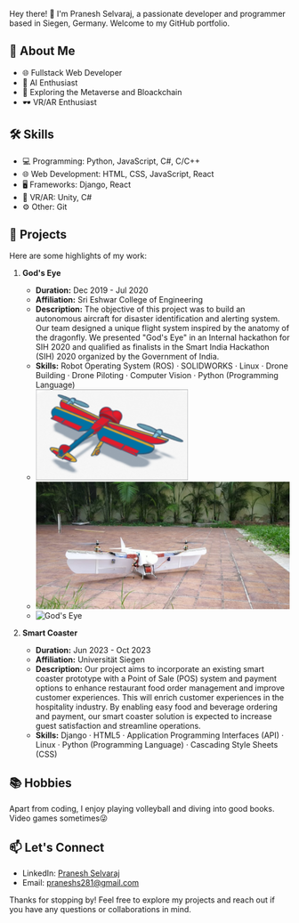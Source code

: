 Hey there! 👋 I'm Pranesh Selvaraj, a passionate developer and programmer based in Siegen, Germany. Welcome to my GitHub portfolio.

## 🚀 About Me

- 🌐 Fullstack Web Developer
- 🤖 AI Enthusiast
- 🌌 Exploring the Metaverse and Bloackchain
- 🕶️ VR/AR Enthusiast

## 🛠️ Skills

- 💻 Programming: Python, JavaScript, C#, C/C++
- 🌐 Web Development: HTML, CSS, JavaScript, React
- 🖥️ Frameworks: Django, React
- 📱 VR/AR: Unity, C#
- ⚙️ Other: Git

## 📂 Projects

Here are some highlights of my work:

1. **God's Eye**
   - **Duration:** Dec 2019 - Jul 2020
   - **Affiliation:** Sri Eshwar College of Engineering
   - **Description:**
     The objective of this project was to build an autonomous aircraft for disaster identification and alerting system. Our team designed a unique flight system inspired by the anatomy of the dragonfly. We presented "God's Eye" in an Internal hackathon for SIH 2020 and qualified as finalists in the Smart India Hackathon (SIH) 2020 organized by the Government of India.
   - **Skills:** Robot Operating System (ROS) · SOLIDWORKS · Linux · Drone Building · Drone Piloting · Computer Vision · Python (Programming Language)
   - ![God's Eye](images/Fig1.png)
   - ![God's Eye](images/Fig15.jpg)
   - ![God's Eye](images/Ourdronemeasurementss.jpg)

2. **Smart Coaster**
   - **Duration:** Jun 2023 - Oct 2023
   - **Affiliation:** Universität Siegen
   - **Description:**
     Our project aims to incorporate an existing smart coaster prototype with a Point of Sale (POS) system and payment options to enhance restaurant food order management and improve customer experiences. This will enrich customer experiences in the hospitality industry. By enabling easy food and beverage ordering and payment, our smart coaster solution is expected to increase guest satisfaction and streamline operations.
   - **Skills:** Django · HTML5 · Application Programming Interfaces (API) · Linux · Python (Programming Language) · Cascading Style Sheets (CSS)

## 📚 Hobbies

Apart from coding, I enjoy playing volleyball and diving into good books. Video games sometimes😜

## 📫 Let's Connect

- LinkedIn: [Pranesh Selvaraj](https://www.linkedin.com/in/pranesh-selvaraj/)
- Email: praneshs281@gmail.com

Thanks for stopping by! Feel free to explore my projects and reach out if you have any questions or collaborations in mind.

